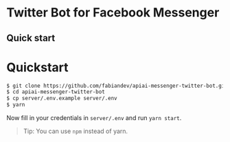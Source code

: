 # Twitter Bot for Facebook Messenger

## Quick start

# Quickstart

```sh
$ git clone https://github.com/fabiandev/apiai-messenger-twitter-bot.git
$ cd apiai-messenger-twitter-bot
$ cp server/.env.example server/.env
$ yarn
```

Now fill in your credentials in `server/.env` and run `yarn start`.

> Tip: You can use `npm` instead of yarn.
